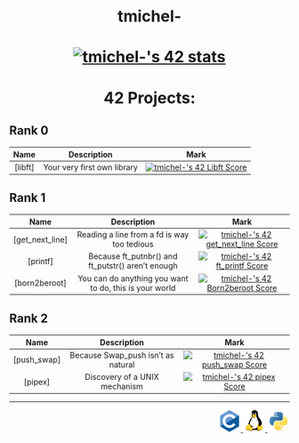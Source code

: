 <h1 align="center"><strong>tmichel-</strong></h1>

<h1 align="center"><a href="https://github.com/JaeSeoKim/badge42"><img src="https://badge42.vercel.app/api/v2/clceyzt4k00060fl71vwvfajz/stats?cursusId=21&coalitionId=46" alt="tmichel-'s 42 stats" /></a>

<h1 align="center">42 Projects:</h1>

 ## Rank 0
  
  |			Name				| Description	| Mark |
|:---------------:|:-----------:|:----:|
[libft] | Your very first own library | [![tmichel-'s 42 Libft Score](https://badge42.vercel.app/api/v2/clceyzt4k00060fl71vwvfajz/project/2868857)](https://github.com/JaeSeoKim/badge42) |
  ## Rank 1
|			Name				| Description	| Mark |
|:---------------:|:-----------:|:----:|
  [get_next_line] | Reading a line from a fd is way too tedious | <a href="https://github.com/JaeSeoKim/badge42"><img src="https://badge42.vercel.app/api/v2/clceyzt4k00060fl71vwvfajz/project/2892883" alt="tmichel-'s 42 get_next_line Score" /></a> |
  [printf] | Because ft_putnbr() and ft_putstr() aren’t enough | <a href="https://github.com/JaeSeoKim/badge42"><img src="https://badge42.vercel.app/api/v2/clceyzt4k00060fl71vwvfajz/project/2892897" alt="tmichel-'s 42 ft_printf Score" /></a> |
  [born2beroot] | You can do anything you want to do, this is your world | <a href="https://github.com/JaeSeoKim/badge42"><img src="https://badge42.vercel.app/api/v2/clceyzt4k00060fl71vwvfajz/project/2892898" alt="tmichel-'s 42 Born2beroot Score" /></a> |
  ## Rank 2
|			Name				| Description	| Mark |
|:---------------:|:-----------:|:----:|
 [push_swap] | Because Swap_push isn’t as natural | <a href="https://github.com/JaeSeoKim/badge42"><img src="https://badge42.vercel.app/api/v2/clceyzt4k00060fl71vwvfajz/project/2916942" alt="tmichel-'s 42 push_swap Score" /></a> |
 [pipex] | Discovery of a UNIX mechanism |<a href="https://github.com/JaeSeoKim/badge42"><img src="https://badge42.vercel.app/api/v2/clceyzt4k00060fl71vwvfajz/project/2925839" alt="tmichel-'s 42 pipex Score" /></a> |
  <hr>
 
<p align="right"> <a href="https://www.cprogramming.com/" target="_blank" rel="noreferrer"> <img src="https://raw.githubusercontent.com/devicons/devicon/master/icons/c/c-original.svg" alt="c" width="40" height="40"/> </a> <a href="https://www.linux.org/" target="_blank" rel="noreferrer"> <img src="https://raw.githubusercontent.com/devicons/devicon/master/icons/linux/linux-original.svg" alt="linux" width="40" height="40"/> </a> <a href="https://www.python.org" target="_blank" rel="noreferrer"> <img src="https://raw.githubusercontent.com/devicons/devicon/master/icons/python/python-original.svg" alt="python" width="40" height="40"/> </a> </p>
